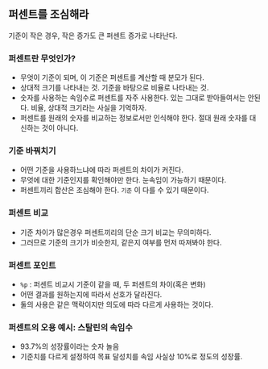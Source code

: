 ## 퍼센트를 조심해라

기준이 작은 경우, 작은 증가도 큰 퍼센트 증가로 나타난다.

### 퍼센트란 무엇인가?

- 무엇이 기준이 되며, 이 기준은 퍼센트를 계산할 때 분모가 된다.
- 상대적 크기를 나타내는 것. 기준을 바탕으로 비율로 나타내는 것.
- 숫자를 사용하는 속임수로 퍼센트를 자주 사용한다.
    있는 그대로 받아들여서는 안된다. 비율, 상대적 크기라는 사실을 기억하자.
- 퍼센트를 원래의 숫자를 비교하는 정보로서만 인식해야 한다.
    절대 원래 숫자를 대신하는 것이 아니다.

### 기준 바꿔치기

- 어떤 기준을 사용하느냐에 따라 퍼센트의 차이가 커진다.
- 무엇에 대한 기준인지를 확인해야만 한다. 눈속임이 가능하기 때문이다.
- 퍼센트끼리 합산은 조심해야 한다. `기준` 이 다를 수 있기 때문이다.

### 퍼센트 비교

- 기준 차이가 많은경우 퍼센트끼리의 단순 크기 비교는 무의미하다.
- 그러므로 기준의 크기가 비슷한지, 같은지 여부를 먼저 따져봐야 한다.

### 퍼센트 포인트

- `%p` : 퍼센트 비교시 기준이 같을 때, 두 퍼센트의 차이(혹은 변화)
- 어떤 결과를 원하는지에 따라서 선호가 달라진다.
- 둘의 사용은 같은 맥락이지만 의도에 따라 다르게 사용하는 것이다.

### 퍼센트의 오용 예시: 스탈린의 속임수

- 93.7%의 성장률이라는 숫자 놀음
- 기준치를 다르게 설정하여 목표 달성치를 속임 사실상 10%로 정도의 성장률.
